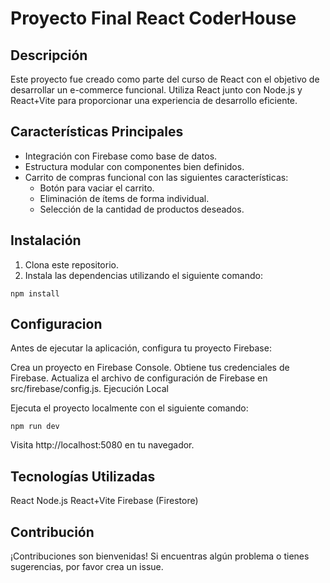 # Proyecto Final React CoderHouse

## Descripción

Este proyecto fue creado como parte del curso de React con el objetivo de desarrollar un e-commerce funcional. Utiliza React junto con Node.js y React+Vite para proporcionar una experiencia de desarrollo eficiente.

## Características Principales

- Integración con Firebase como base de datos.
- Estructura modular con componentes bien definidos.
- Carrito de compras funcional con las siguientes características:
  - Botón para vaciar el carrito.
  - Eliminación de ítems de forma individual.
  - Selección de la cantidad de productos deseados.



 ## Instalación

1. Clona este repositorio.
2. Instala las dependencias utilizando el siguiente comando:

``
npm install
``
## Configuracion

Antes de ejecutar la aplicación, configura tu proyecto Firebase:

Crea un proyecto en Firebase Console.
Obtiene tus credenciales de Firebase.
Actualiza el archivo de configuración de Firebase en src/firebase/config.js.
Ejecución Local

Ejecuta el proyecto localmente con el siguiente comando:

``
npm run dev
``

Visita http://localhost:5080 en tu navegador.

## Tecnologías Utilizadas

React
Node.js
React+Vite
Firebase (Firestore)

## Contribución

¡Contribuciones son bienvenidas! Si encuentras algún problema o tienes sugerencias, por favor crea un issue.









